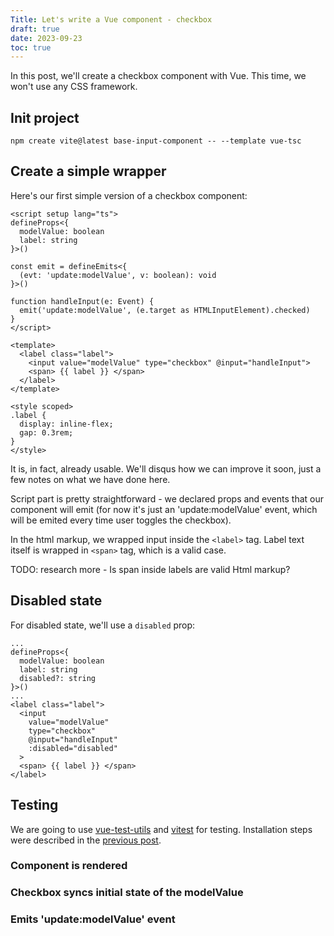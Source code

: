 ```yaml
---
Title: Let's write a Vue component - checkbox
draft: true
date: 2023-09-23
toc: true
---
```


In this post, we'll create a checkbox component with Vue.
This time, we won't use any CSS framework.

## Init project

```
npm create vite@latest base-input-component -- --template vue-tsc
```

## Create a simple wrapper

Here's our first simple version of a checkbox component:

```vue
<script setup lang="ts">
defineProps<{
  modelValue: boolean
  label: string
}>()

const emit = defineEmits<{
  (evt: 'update:modelValue', v: boolean): void
}>()

function handleInput(e: Event) {
  emit('update:modelValue', (e.target as HTMLInputElement).checked)
}
</script>

<template>
  <label class="label">
    <input value="modelValue" type="checkbox" @input="handleInput">
    <span> {{ label }} </span>
  </label>
</template>

<style scoped>
.label {
  display: inline-flex;
  gap: 0.3rem;
}
</style>
```

It is, in fact, already usable. We'll disqus how we can improve it
soon, just a few notes on what we have done here.

Script part is pretty straightforward -
we declared props and events that our component will emit (for
now it's just an 'update:modelValue' event, which will be emited
every time user toggles the checkbox).

In the html markup, we wrapped input inside the `<label>` tag.
Label text itself is wrapped in `<span>` tag, which is a valid
case.

TODO: research more - Is span inside labels are valid Html markup?

## Disabled state

For disabled state, we'll use a `disabled` prop:

```vue{hl_lines=[5,13]}
...
defineProps<{
  modelValue: boolean
  label: string
  disabled?: string
}>()
...
<label class="label">
  <input
    value="modelValue"
    type="checkbox"
    @input="handleInput"
    :disabled="disabled"
  >
  <span> {{ label }} </span>
</label>
```

## Testing

We are going to use [vue-test-utils](https://test-utils.vuejs.org/) and [vitest](https://vitest.dev) for testing.
Installation steps were described in the [previous post](/js/lwvc-input/#install-vue-test-utils-and-vitest).

### Component is rendered

### Checkbox syncs initial state of the modelValue

### Emits 'update:modelValue' event
